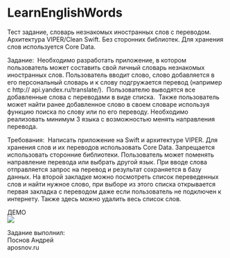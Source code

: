 # LearnEnglishWords
Тест задание, cловарь незнакомых иностранных слов с переводом. Архитектура VIPER/Clean Swift. Без сторонних библиотек. Для хранения слов используется Core Data.

Задание: 
Необходимо разработать приложение, в котором пользователь может составить свой личный словарь незнакомых иностранных слов. Пользователь вводит слово, слово добавляется в его персональный словарь и к слову подгружается перевод (например с http:// api.yandex.ru/translate/). 
Пользователю выводятся все добавленные слова с переводами в виде списка. 
Также пользователь может найти ранее добавленное слово в своем словаре используя функцию поиска по слову или по его переводу. Необходимо реализовать минимум 3 языка с возможностью менять направления перевода.

Требования: 
Написать приложение на Swift и архитектуре VIPER. Для хранения слов и их переводов использовать Core Data. Запрещается использовать сторонние библиотеки.
Пользователь может поменять направление перевода или выбрать другой язык. При вводе слова отправляется запрос на перевод и результат сохраняется в базу данных.
На второй закладке можно посмотреть список переведенных слов и найти нужное слово, при выборе из этого списка открывается первая закладка с переводом даже если пользователь не подключен к интернету. Также здесь можно удалить весь список слов.


ДЕМО<br/>
<img src="https://github.com/aposnov/LearnEnglishWords/blob/master/demo.gif" />

Задание выполнил: <br/>
Поснов Андрей <br/>
aposnov.ru
